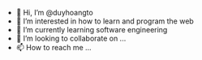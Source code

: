 - 👋 Hi, I’m @duyhoangto
- 👀 I’m interested in how to learn and program the web
- 🌱 I’m currently learning software engineering
- 💞️ I’m looking to collaborate on ...
- 📫 How to reach me ...

<!---
duyhoangto/duyhoangto is a ✨ special ✨ repository because its `README.md` (this file) appears on your GitHub profile.
You can click the Preview link to take a look at your changes.
--->
